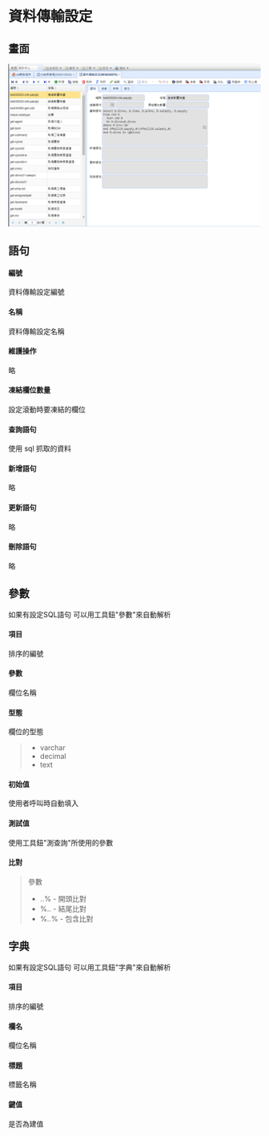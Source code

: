 # 資料傳輸設定

## 畫面

![](../images/form/資料傳輸設定/資料傳輸設定.png)

## 語句

#### 編號

資料傳輸設定編號

#### 名稱

資料傳輸設定名稱

#### 維護操作

略

#### 凍結欄位數量

設定滾動時要凍結的欄位

#### 查詢語句

使用 sql 抓取的資料

#### 新增語句

略

#### 更新語句

略

#### 刪除語句

略

## 參數

如果有設定SQL語句 可以用工具鈕"參數"來自動解析

#### 項目

排序的編號

#### 參數

欄位名稱

#### 型態

欄位的型態

> * varchar
> * decimal
> * text

#### 初始值

使用者呼叫時自動填入

#### 測試值

使用工具鈕"測查詢"所使用的參數

#### 比對

> 參數
>
> * ..% - 開頭比對
> * %.. - 結尾比對
> * %..% - 包含比對

## 字典

如果有設定SQL語句 可以用工具鈕"字典"來自動解析

#### 項目

排序的編號

#### 欄名

欄位名稱

#### 標題

標籤名稱

#### 鍵值

是否為建值
